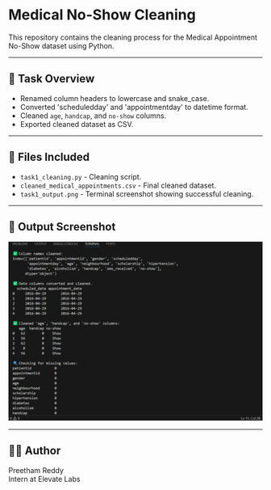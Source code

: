 # Medical No-Show Cleaning

This repository contains the cleaning process for the Medical Appointment No-Show dataset using Python.

---

## 📌 Task Overview

- Renamed column headers to lowercase and snake_case.
- Converted 'scheduledday' and 'appointmentday' to datetime format.
- Cleaned `age`, `handcap`, and `no-show` columns.
- Exported cleaned dataset as CSV.

---

## 🐍 Files Included

- `task1_cleaning.py` - Cleaning script.
- `cleaned_medical_appointments.csv` - Final cleaned dataset.
- `task1_output.png` - Terminal screenshot showing successful cleaning.

---

## 📸 Output Screenshot

![Task 1 Output](task1_output.png)

---

## 🧑‍💻 Author

Preetham Reddy  
Intern at Elevate Labs
